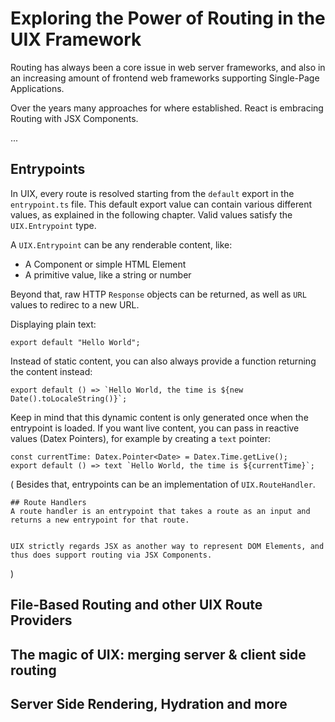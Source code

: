 <!--
	{
		description: "Seamless Backend and Frontend Routing with UIX",
		preview: "res/uix_banner.png",
		date: ~2023-07-18~,
		tag: "Developer",
		author: "unyt.org",
		authorRef: https://unyt.org
	};
-->

# Exploring the Power of Routing in the UIX Framework

Routing has always been a core issue in web server frameworks, and also in an increasing amount of frontend web frameworks supporting Single-Page Applications.

Over the years many approaches for where established.
React is embracing Routing with JSX Components.

...

## Entrypoints

In UIX, every route is resolved starting from the `default` export in the `entrypoint.ts` file.
This default export value can contain various different values, as explained in the following chapter. Valid values satisfy the `UIX.Entrypoint` type.

A `UIX.Entrypoint` can be any renderable content, like:
 * A Component or simple HTML Element
 * A primitive value, like a string or number

Beyond that, raw HTTP `Response` objects can be returned, as well as `URL` values to redirec to
a new URL.

Displaying plain text:
```tsx
export default "Hello World";
```

Instead of static content, you can also always provide a function returning the content instead:

```tsx
export default () => `Hello World, the time is ${new Date().toLocaleString()}`;
```

Keep in mind that this dynamic content is only generated once when the entrypoint is loaded.
If you want live content, you can pass in reactive values (Datex Pointers), for example by creating a `text` pointer:

```tsx
const currentTime: Datex.Pointer<Date> = Datex.Time.getLive();
export default () => text `Hello World, the time is ${currentTime}`;
```
(
	Besides that, entrypoints can be an implementation of `UIX.RouteHandler`.

	## Route Handlers
	A route handler is an entrypoint that takes a route as an input and returns a new entrypoint for that route.


	UIX strictly regards JSX as another way to represent DOM Elements, and thus does support routing via JSX Components.
)

## File-Based Routing and other UIX Route Providers


## The magic of UIX: merging server & client side routing



## Server Side Rendering, Hydration and more

